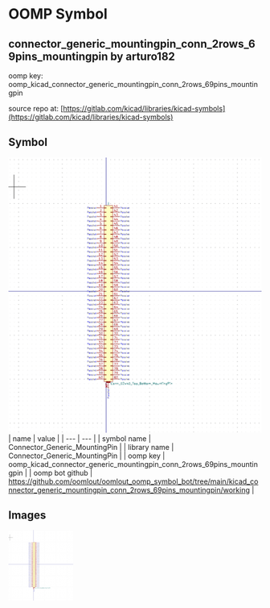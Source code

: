 # OOMP Symbol  
## connector_generic_mountingpin_conn_2rows_69pins_mountingpin  by arturo182  
  
oomp key: oomp_kicad_connector_generic_mountingpin_conn_2rows_69pins_mountingpin  
  
source repo at: [https://gitlab.com/kicad/libraries/kicad-symbols](https://gitlab.com/kicad/libraries/kicad-symbols)  
## Symbol  
  
[![working.png](working_600.png)](working.png)  
| name | value | 
| --- | --- | 
| symbol name | Connector_Generic_MountingPin | 
| library name | Connector_Generic_MountingPin | 
| oomp key | oomp_kicad_connector_generic_mountingpin_conn_2rows_69pins_mountingpin | 
| oomp bot github | https://github.com/oomlout/oomlout_oomp_symbol_bot/tree/main/kicad_connector_generic_mountingpin_conn_2rows_69pins_mountingpin/working | 
## Images  
  
[![working.png](working_140.png)](working.png)  
